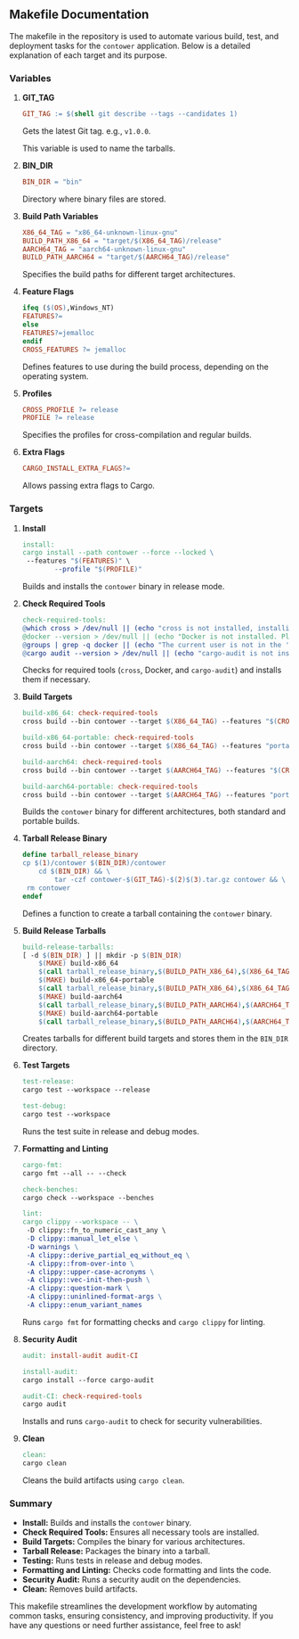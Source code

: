 ## Makefile Documentation

The makefile in the repository is used to automate various build, test, and deployment tasks for the `contower` application. Below is a detailed explanation of each target and its purpose.

### Variables

1. **GIT_TAG**

    ```makefile
    GIT_TAG := $(shell git describe --tags --candidates 1)
    ```

    Gets the latest Git tag. e.g., `v1.0.0`.

    This variable is used to name the tarballs.

2. **BIN_DIR**

    ```makefile
    BIN_DIR = "bin"
    ```

    Directory where binary files are stored.

3. **Build Path Variables**

    ```makefile
    X86_64_TAG = "x86_64-unknown-linux-gnu"
    BUILD_PATH_X86_64 = "target/$(X86_64_TAG)/release"
    AARCH64_TAG = "aarch64-unknown-linux-gnu"
    BUILD_PATH_AARCH64 = "target/$(AARCH64_TAG)/release"
    ```

    Specifies the build paths for different target architectures.

4. **Feature Flags**

    ```makefile
    ifeq ($(OS),Windows_NT)
    FEATURES?=
    else
    FEATURES?=jemalloc
    endif
    CROSS_FEATURES ?= jemalloc
    ```

    Defines features to use during the build process, depending on the operating system.

5. **Profiles**

    ```makefile
    CROSS_PROFILE ?= release
    PROFILE ?= release
    ```

    Specifies the profiles for cross-compilation and regular builds.

6. **Extra Flags**

    ```makefile
    CARGO_INSTALL_EXTRA_FLAGS?=
    ```

    Allows passing extra flags to Cargo.

### Targets

1. **Install**

    ```makefile
    install:
    cargo install --path contower --force --locked \
     --features "$(FEATURES)" \
            --profile "$(PROFILE)"
    ```

    Builds and installs the `contower` binary in release mode.

2. **Check Required Tools**

    ```makefile
    check-required-tools:
    @which cross > /dev/null || (echo "cross is not installed, installing..." && cargo install cross)
    @docker --version > /dev/null || (echo "Docker is not installed. Please install Docker from https://www.docker.com." && exit 1)
    @groups | grep -q docker || (echo "The current user is not in the 'docker' group. Please add the user to the group using 'sudo usermod -aG docker $$USER' and restart your session." && exit 1)
    @cargo audit --version > /dev/null || (echo "cargo-audit is not installed, installing..." && cargo install cargo-audit)
    ```

    Checks for required tools (`cross`, Docker, and `cargo-audit`) and installs them if necessary.

3. **Build Targets**

    ```makefile
    build-x86_64: check-required-tools
    cross build --bin contower --target $(X86_64_TAG) --features "$(CROSS_FEATURES)" --profile "$(CROSS_PROFILE)" --locked

    build-x86_64-portable: check-required-tools
    cross build --bin contower --target $(X86_64_TAG) --features "portable,$(CROSS_FEATURES)" --profile "$(CROSS_PROFILE)" --locked

    build-aarch64: check-required-tools
    cross build --bin contower --target $(AARCH64_TAG) --features "$(CROSS_FEATURES)" --profile "$(CROSS_PROFILE)" --locked

    build-aarch64-portable: check-required-tools
    cross build --bin contower --target $(AARCH64_TAG) --features "portable,$$(CROSS_FEATURES)" --profile "$(CROSS_PROFILE)" --locked
    ```

    Builds the `contower` binary for different architectures, both standard and portable builds.

4. **Tarball Release Binary**

    ```makefile
    define tarball_release_binary
    cp $(1)/contower $(BIN_DIR)/contower
        cd $(BIN_DIR) && \
            tar -czf contower-$(GIT_TAG)-$(2)$(3).tar.gz contower && \
     rm contower
    endef
    ```

    Defines a function to create a tarball containing the `contower` binary.

5. **Build Release Tarballs**

    ```makefile
    build-release-tarballs:
    [ -d $(BIN_DIR) ] || mkdir -p $(BIN_DIR)
        $(MAKE) build-x86_64
        $(call tarball_release_binary,$(BUILD_PATH_X86_64),$(X86_64_TAG),"")
        $(MAKE) build-x86_64-portable
        $(call tarball_release_binary,$(BUILD_PATH_X86_64),$(X86_64_TAG),"-portable")
        $(MAKE) build-aarch64
        $(call tarball_release_binary,$(BUILD_PATH_AARCH64),$(AARCH64_TAG),"")
        $(MAKE) build-aarch64-portable
        $(call tarball_release_binary,$(BUILD_PATH_AARCH64),$(AARCH64_TAG),"-portable")
    ```

    Creates tarballs for different build targets and stores them in the `BIN_DIR` directory.

6. **Test Targets**

    ```makefile
    test-release:
    cargo test --workspace --release

    test-debug:
    cargo test --workspace
    ```

    Runs the test suite in release and debug modes.

7. **Formatting and Linting**

    ```makefile
    cargo-fmt:
    cargo fmt --all -- --check

    check-benches:
    cargo check --workspace --benches

    lint:
    cargo clippy --workspace -- \
     -D clippy::fn_to_numeric_cast_any \
     -D clippy::manual_let_else \
     -D warnings \
     -A clippy::derive_partial_eq_without_eq \
     -A clippy::from-over-into \
     -A clippy::upper-case-acronyms \
     -A clippy::vec-init-then-push \
     -A clippy::question-mark \
     -A clippy::uninlined-format-args \
     -A clippy::enum_variant_names
    ```

    Runs `cargo fmt` for formatting checks and `cargo clippy` for linting.

8. **Security Audit**

    ```makefile
    audit: install-audit audit-CI

    install-audit:
    cargo install --force cargo-audit

    audit-CI: check-required-tools
    cargo audit
    ```

    Installs and runs `cargo-audit` to check for security vulnerabilities.

9. **Clean**

    ```makefile
    clean:
    cargo clean
    ```

    Cleans the build artifacts using `cargo clean`.

### Summary

-   **Install:** Builds and installs the `contower` binary.
-   **Check Required Tools:** Ensures all necessary tools are installed.
-   **Build Targets:** Compiles the binary for various architectures.
-   **Tarball Release:** Packages the binary into a tarball.
-   **Testing:** Runs tests in release and debug modes.
-   **Formatting and Linting:** Checks code formatting and lints the code.
-   **Security Audit:** Runs a security audit on the dependencies.
-   **Clean:** Removes build artifacts.

This makefile streamlines the development workflow by automating common tasks, ensuring consistency, and improving productivity. If you have any questions or need further assistance, feel free to ask!
